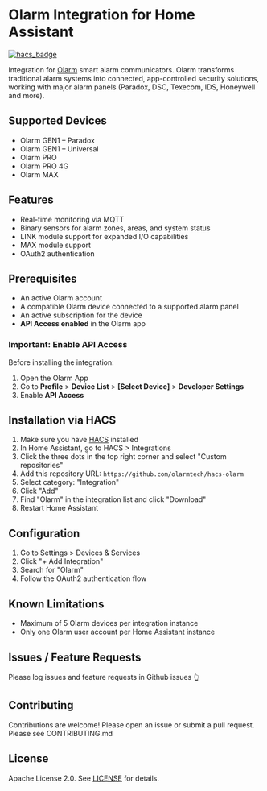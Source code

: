 # Olarm Integration for Home Assistant

[![hacs_badge](https://img.shields.io/badge/HACS-Custom-41BDF5.svg?style=for-the-badge)](https://github.com/hacs/integration)

Integration for [Olarm](https://www.olarm.com/) smart alarm communicators. Olarm transforms traditional alarm systems into connected, app-controlled security solutions, working with major alarm panels (Paradox, DSC, Texecom, IDS, Honeywell and more).

## Supported Devices

- Olarm GEN1 – Paradox
- Olarm GEN1 – Universal
- Olarm PRO
- Olarm PRO 4G
- Olarm MAX

## Features

- Real-time monitoring via MQTT
- Binary sensors for alarm zones, areas, and system status
- LINK module support for expanded I/O capabilities
- MAX module support
- OAuth2 authentication

## Prerequisites

- An active Olarm account
- A compatible Olarm device connected to a supported alarm panel
- An active subscription for the device
- **API Access enabled** in the Olarm app

### Important: Enable API Access

Before installing the integration:

1. Open the Olarm App
2. Go to **Profile** > **Device List** > **[Select Device]** > **Developer Settings**
3. Enable **API Access**

## Installation via HACS

1. Make sure you have [HACS](https://hacs.xyz/) installed
2. In Home Assistant, go to HACS > Integrations
3. Click the three dots in the top right corner and select "Custom repositories"
4. Add this repository URL: `https://github.com/olarmtech/hacs-olarm`
5. Select category: "Integration"
6. Click "Add"
7. Find "Olarm" in the integration list and click "Download"
8. Restart Home Assistant

## Configuration

1. Go to Settings > Devices & Services
2. Click "+ Add Integration"
3. Search for "Olarm"
4. Follow the OAuth2 authentication flow

## Known Limitations

- Maximum of 5 Olarm devices per integration instance
- Only one Olarm user account per Home Assistant instance

## Issues / Feature Requests

Please log issues and feature requests in Github issues 👆

## Contributing

Contributions are welcome! Please open an issue or submit a pull request. Please see CONTRIBUTING.md 

## License

Apache License 2.0. See [LICENSE](LICENSE) for details.

